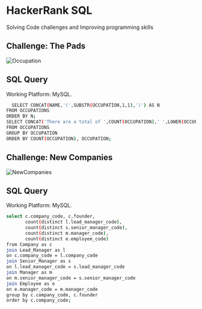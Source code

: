 # HackerRank SQL 

Solving Code challenges and Improving programming skills
## Challenge: The Pads

![Occupation](https://github.com/yonci09/HackerRank_SQL/assets/126642768/647c33a3-7e92-4a56-8f54-1e7f55fa7bca)

## SQL Query

Working Platform: MySQL.

```bash
  SELECT CONCAT(NAME,'(',SUBSTR(OCCUPATION,1,1),')') AS N
FROM OCCUPATIONS
ORDER BY N;
SELECT CONCAT('There are a total of ',COUNT(OCCUPATION),' ',LOWER(OCCUPATION),'s.')
FROM OCCUPATIONS
GROUP BY OCCUPATION
ORDER BY COUNT(OCCUPATION), OCCUPATION;
```

## Challenge: New Companies

![NewCompanies](https://github.com/yonci09/HackerRank_SQL/assets/126642768/8bed336a-726d-4d6a-a231-cd33ac30b800)

## SQL Query
Working Platform: MySQL.

```bash
select c.company_code, c.founder,
       count(distinct l.lead_manager_code),
       count(distinct s.senior_manager_code),
       count(distinct m.manager_code),
       count(distinct e.employee_code)
from Company as c 
join Lead_Manager as l 
on c.company_code = l.company_code
join Senior_Manager as s
on l.lead_manager_code = s.lead_manager_code
join Manager as m 
on m.senior_manager_code = s.senior_manager_code
join Employee as e
on e.manager_code = m.manager_code
group by c.company_code, c.founder
order by c.company_code;
```

